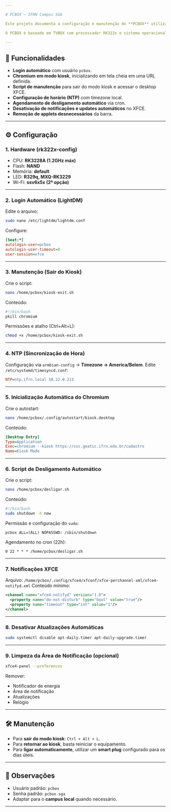 ```yaml
---

# PCBOX – IFRN Campus SGA

Este projeto documenta a configuração e manutenção do **PCBOX** utilizado no IFRN (Campus SGA), podendo ser adaptado para outros campi.

O PCBOX é baseado em TVBOX com processador RK322x e sistema operacional Armbian/XFCE configurado em **modo kiosk** com o navegador Chromium.

---
```


## 🚀 Funcionalidades

* **Login automático** com usuário `pcbox`.
* **Chromium em modo kiosk**, inicializando em tela cheia em uma URL definida.
* **Script de manutenção** para sair do modo kiosk e acessar o desktop XFCE.
* **Configuração de horário (NTP)** com timezone local.
* **Agendamento de desligamento automático** via cron.
* **Desativação de notificações e updates automáticos** no XFCE.
* **Remoção de applets desnecessários** da barra.

---

## ⚙️ Configuração

### 1. Hardware (rk322x-config)

* CPU: **RK3228A (1.2GHz máx)**
* Flash: **NAND**
* Memória: **default**
* LED: **R329q, MXQ-RK3229**
* Wi-Fi: **ssv6x5x (2ª opção)**

---

### 2. Login Automático (LightDM)

Edite o arquivo:

```bash
sudo nano /etc/lightdm/lightdm.conf
```

Configure:

```ini
[Seat:*]
autologin-user=pcbox
autologin-user-timeout=0
user-session=xfce
```

---

### 3. Manutenção (Sair do Kiosk)

Crie o script:

```bash
nano /home/pcbox/kiosk-exit.sh
```

Conteúdo:

```bash
#!/bin/bash
pkill chromium
```

Permissões e atalho (Ctrl+Alt+L):

```bash
chmod +x /home/pcbox/kiosk-exit.sh
```

---

### 4. NTP (Sincronização de Hora)

Configuração via `armbian-config` → **Timezone → America/Belem**.
Edite `/etc/systemd/timesyncd.conf`:

```ini
NTP=ntp.ifrn.local 10.22.0.213
```

---

### 5. Inicialização Automática do Chromium

Crie o autostart:

```bash
nano /home/pcbox/.config/autostart/kiosk.desktop
```

Conteúdo:

```ini
[Desktop Entry]
Type=Application
Exec=chromium --kiosk https://ssc.geatic.ifrn.edu.br/cadastro
Name=Kiosk Mode
```

---

### 6. Script de Desligamento Automático

Crie o script:

```bash
nano /home/pcbox/desligar.sh
```

Conteúdo:

```bash
#!/bin/bash
sudo shutdown -h now
```

Permissão e configuração do `sudo`:

```
pcbox ALL=(ALL) NOPASSWD: /sbin/shutdown
```

Agendamento no cron (22h):

```
0 22 * * * /home/pcbox/desligar.sh
```

---

### 7. Notificações XFCE

Arquivo: `/home/pcbox/.config/xfce4/xfconf/xfce-perchannel-xml/xfce4-notifyd.xml`
Conteúdo mínimo:

```xml
<channel name="xfce4-notifyd" version="1.0">
  <property name="do-not-disturb" type="bool" value="true"/>
  <property name="timeout" type="int" value="1"/>
</channel>
```

---

### 8. Desativar Atualizações Automáticas

```bash
sudo systemctl disable apt-daily.timer apt-daily-upgrade.timer
```

---

### 9. Limpeza da Área de Notificação (opcional)

```bash
xfce4-panel --preferences
```

Remover:

* Notificador de energia
* Área de notificação
* Atualizações
* Relógio

---

## 🛠️ Manutenção

* Para **sair do modo kiosk**: `Ctrl + Alt + L`.
* Para **retornar ao kiosk**, basta reiniciar o equipamento.
* Para **ligar automaticamente**, utilizar um **smart plug** configurado para os dias úteis.

---

## 📌 Observações

* Usuário padrão: `pcbox`
* Senha padrão: `pcbox.sga`
* Adaptar para o **campus local** quando necessário.

---

